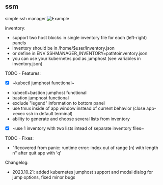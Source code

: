 ## ssm
simple ssh manager
![Example](ssh-manager.gif)

inventory:
- support two host blocks in single inventory file for each (left-right) panels
- inventory should be in /home/$user/inventory.json
- or define in ENV SSHMANAGER_INVENTORY=pathtoinventory.json
- you can use your kubernetes pod as jumphost (see variables in inventory.json)

TODO - Features:
- [x] ~kubectl jumphost functional~
- kubectl+bastion jumphost functional
- bastion jumphost functional
- exclude "legend" information to bottom panel
- use tmux inside of app window instead of current behavior (close app->exec ssh in default terminal)
- ability to generate and choose several lists from inventory
- [x] ~use 1 inventory with two lists intead of separate inventory files~

TODO - Fixes:
- "Recovered from panic: runtime error: index out of range [n] with length n" after quit app with 'q'

Changelog:
- 2023.10.21: added kubernetes jumphost support and modal dialog for jump options, fixed minor bugs